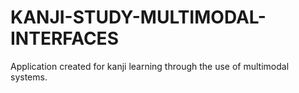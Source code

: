 # KANJI-STUDY-MULTIMODAL-INTERFACES
Application created for kanji learning through the use of multimodal systems.
